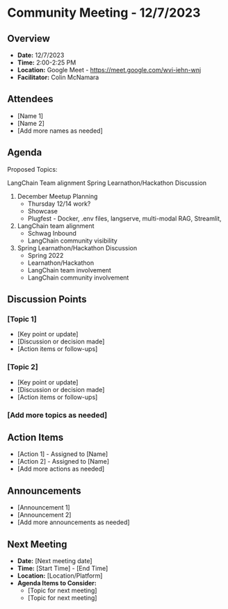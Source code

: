 
# Community Meeting - 12/7/2023

## Overview
* **Date:** 12/7/2023
* **Time:** 2:00-2:25 PM
* **Location:** Google Meet - https://meet.google.com/wvi-iehn-wnj
* **Facilitator:** Colin McNamara

## Attendees
* [Name 1]
* [Name 2]
* [Add more names as needed]

## Agenda
Proposed Topics:

LangChain Team alignment
Spring Learnathon/Hackathon Discussion
1. December Meetup Planning
    * Thursday 12/14 work?
    * Showcase 
    * Plugfest - Docker, .env files, langserve, multi-modal RAG, Streamlit, 
2. LangChain team alignment
    * Schwag Inbound
    * LangChain community visibility
3. Spring Learnathon/Hackathon Discussion
    * Spring 2022
    * Learnathon/Hackathon
    * LangChain team involvement
    * LangChain community involvement

## Discussion Points

### [Topic 1]
* [Key point or update]
* [Discussion or decision made]
* [Action items or follow-ups]

### [Topic 2]
* [Key point or update]
* [Discussion or decision made]
* [Action items or follow-ups]

### [Add more topics as needed]

## Action Items
* [Action 1] - Assigned to [Name]
* [Action 2] - Assigned to [Name]
* [Add more actions as needed]

## Announcements
* [Announcement 1]
* [Announcement 2]
* [Add more announcements as needed]

## Next Meeting
* **Date:** [Next meeting date]
* **Time:** [Start Time] - [End Time]
* **Location:** [Location/Platform]
* **Agenda Items to Consider:** 
    * [Topic for next meeting]
    * [Topic for next meeting]

